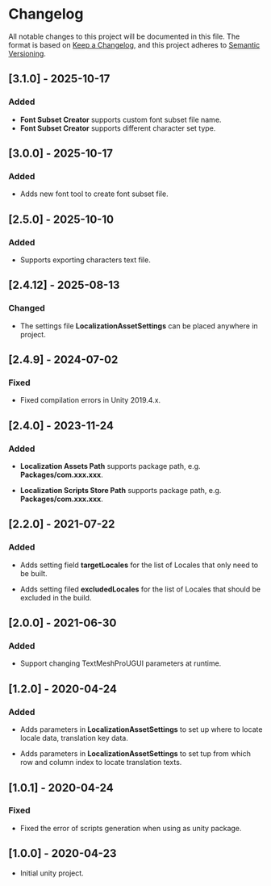 # Changelog

All notable changes to this project will be documented in this file.
The format is based on [Keep a Changelog](https://keepachangelog.com/en/1.0.0/),
and this project adheres to [Semantic Versioning](https://semver.org/spec/v2.0.0.html).



## [3.1.0] - 2025-10-17

### Added

- **Font Subset Creator** supports custom font subset file name.
- **Font Subset Creator** supports different character set type.



## [3.0.0] - 2025-10-17

### Added

- Adds new font tool to create font subset file.



## [2.5.0] - 2025-10-10

### Added

- Supports exporting characters text file.



## [2.4.12] - 2025-08-13

### Changed

- The settings file **LocalizationAssetSettings** can be placed anywhere in project.



## [2.4.9] - 2024-07-02

### Fixed

- Fixed compilation errors in Unity 2019.4.x.



## [2.4.0] - 2023-11-24

### Added

- **Localization Assets Path** supports package path, e.g. **Packages/com.xxx.xxx**.

- **Localization Scripts Store Path** supports package path, e.g. **Packages/com.xxx.xxx**.



## [2.2.0] - 2021-07-22

### Added

- Adds setting field **targetLocales** for the list of Locales that only need to be built.

- Adds setting filed **excludedLocales** for the list of Locales that should be excluded in the build.



## [2.0.0] - 2021-06-30

### Added

- Support changing TextMeshProUGUI parameters at runtime.



## [1.2.0] - 2020-04-24

### Added

- Adds parameters in **LocalizationAssetSettings** to set up where to locate locale data, translation key data.

- Adds parameters in **LocalizationAssetSettings** to set tup from which row and column index to locate translation texts.



## [1.0.1] - 2020-04-24

### Fixed

- Fixed the error of scripts generation when using as unity package.



## [1.0.0] - 2020-04-23

- Initial unity project.